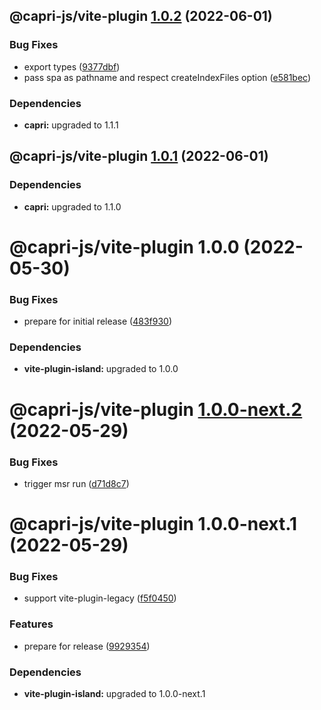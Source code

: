 ## @capri-js/vite-plugin [1.0.2](https://github.com/capri-js/capri/compare/@capri-js/vite-plugin@1.0.1...@capri-js/vite-plugin@1.0.2) (2022-06-01)


### Bug Fixes

* export types ([9377dbf](https://github.com/capri-js/capri/commit/9377dbf6cafe00e6e1de0137ddb525df40f603bc))
* pass spa as pathname and respect createIndexFiles option ([e581bec](https://github.com/capri-js/capri/commit/e581bec431197bcd60c2849fd4612963a484655d))





### Dependencies

* **capri:** upgraded to 1.1.1

## @capri-js/vite-plugin [1.0.1](https://github.com/capri-js/capri/compare/@capri-js/vite-plugin@1.0.0...@capri-js/vite-plugin@1.0.1) (2022-06-01)





### Dependencies

* **capri:** upgraded to 1.1.0

# @capri-js/vite-plugin 1.0.0 (2022-05-30)


### Bug Fixes

* prepare for initial release ([483f930](https://github.com/capri-js/capri/commit/483f9300986faba9cdd1d47f85b6e7173c11a797))





### Dependencies

* **vite-plugin-island:** upgraded to 1.0.0

# @capri-js/vite-plugin [1.0.0-next.2](https://github.com/capri-js/capri/compare/@capri-js/vite-plugin@1.0.0-next.1...@capri-js/vite-plugin@1.0.0-next.2) (2022-05-29)


### Bug Fixes

* trigger msr run ([d71d8c7](https://github.com/capri-js/capri/commit/d71d8c75bf960cfab527d4117dd4eb4d35f72996))

# @capri-js/vite-plugin 1.0.0-next.1 (2022-05-29)


### Bug Fixes

* support vite-plugin-legacy ([f5f0450](https://github.com/capri-js/capri/commit/f5f045073cc61ec684aa5615afd62c9dc59aecf3))


### Features

* prepare for release ([9929354](https://github.com/capri-js/capri/commit/9929354de8f7f4b732dfe66fb1ca9e165bc53deb))





### Dependencies

* **vite-plugin-island:** upgraded to 1.0.0-next.1
